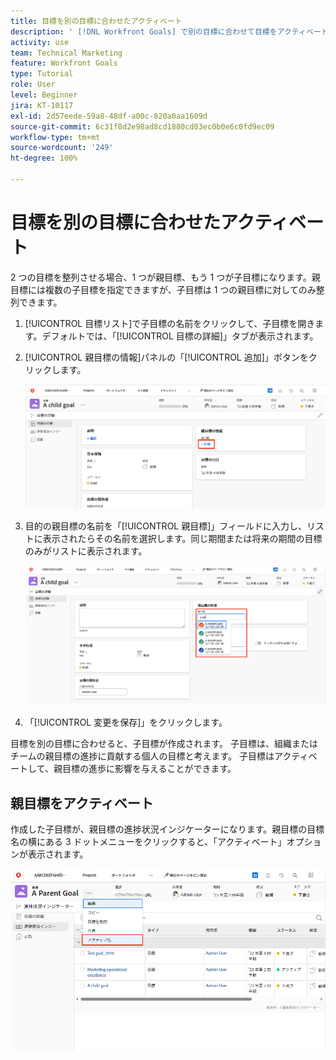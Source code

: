 ```yaml
---
title: 目標を別の目標に合わせたアクティベート
description: ' [!DNL Workfront Goals] で別の目標に合わせて目標をアクティベートする方法を学びます。'
activity: use
team: Technical Marketing
feature: Workfront Goals
type: Tutorial
role: User
level: Beginner
jira: KT-10117
exl-id: 2d57eede-59a8-48df-a00c-820a0aa1609d
source-git-commit: 6c31f8d2e98ad8cd1880cd03ec0b0e6c0fd9ec09
workflow-type: tm+mt
source-wordcount: '249'
ht-degree: 100%

---
```


# 目標を別の目標に合わせたアクティベート

2 つの目標を整列させる場合、1 つが親目標、もう 1 つが子目標になります。親目標には複数の子目標を指定できますが、子目標は 1 つの親目標に対してのみ整列できます。

1. [!UICONTROL 目標リスト]で子目標の名前をクリックして、子目標を開きます。デフォルトでは、「[!UICONTROL 目標の詳細]」タブが表示されます。
1. [!UICONTROL 親目標の情報]パネルの「[!UICONTROL 追加]」ボタンをクリックします。

   ![「[!UICONTROL 目標の詳細]」タブのスクリーンショット](assets/06-workfront-goals-align-goals.png)

1. 目的の親目標の名前を「[!UICONTROL 親目標]」フィールドに入力し、リストに表示されたらその名前を選択します。同じ期間または将来の期間の目標のみがリストに表示されます。

   ![[!UICONTROL 親目標の情報]パネルを表示している[!UICONTROL 目標の詳細]パネルのスクリーンショット](assets/07-workfront-goals-align-to.png)

1. 「[!UICONTROL 変更を保存]」をクリックします。

目標を別の目標に合わせると、子目標が作成されます。 子目標は、組織またはチームの親目標の進捗に貢献する個人の目標と考えます。 子目標はアクティベートして、親目標の進歩に影響を与えることができます。

## 親目標をアクティベート

作成した子目標が、親目標の進捗状況インジケーターになります。親目標の目標名の横にある 3 ドットメニューをクリックすると、「アクティベート」オプションが表示されます。

![親目標をアクティベートする方法を示すスクリーンショット。](assets/activate-the-parent-goal.png)

